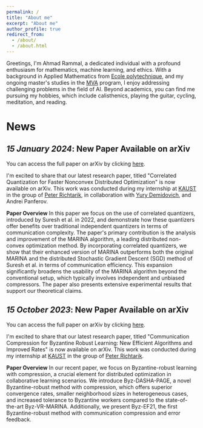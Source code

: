 ```yaml
---
permalink: /
title: "About me"
excerpt: "About me"
author_profile: true
redirect_from: 
  - /about/
  - /about.html
---
```


Greetings, I'm Ahmad Rammal, a dedicated individual with a profound enthusiasm for mathematics, machine learning, and ethics. With a background in Applied Mathematics from [Ecole polytechnique](https://www.polytechnique.edu/), and my ongoing master's studies in the [MVA](https://www.master-mva.com/) program, I enjoy addressing challenging problems in the field of AI. Beyond academics, you can find me pursuing my hobbies, which include calisthenics, playing the guitar, cycling, meditation, and reading.

News
======
## *15 January 2024*: New Paper Available on arXiv
You can access the full paper on arXiv by clicking [here](https://arxiv.org/pdf/2401.05518.pdf).

I'm excited to share that our latest research paper, titled "Correlated Quantization for Faster Nonconvex Distributed
Optimization" is now available on arXiv. This work was conducted during my internship at [KAUST](https://kaust.edu.sa) in the group of [Peter Richtarik](https://richtarik.org), in collaboration with [Yury Demidovich](https://scholar.google.com/citations?user=CDENSiUAAAAJ&hl=ru), and Andrei Panferov.

**Paper Overview**
In this paper we focus on the use of correlated quantizers, introduced by Suresh et al. in 2022, and demonstrate how these quantizers offer benefits over traditional independent quantizers in terms of communication complexity. The paper's primary contribution is the analysis and improvement of the MARINA algorithm, a leading distributed non-convex optimization method. By incorporating correlated quantizers, we show that their enhanced version of MARINA outperforms both the original MARINA and the distributed Stochastic Gradient Descent (SGD) method of Suresh et al. in terms of communication efficiency.
This expansion significantly broadens the usability of the MARINA algorithm beyond the conventional setup, which typically involves independent and unbiased compressors. The paper also presents extensive experimental results that support our theoretical claims.



## *15 October 2023*: New Paper Available on arXiv
You can access the full paper on arXiv by clicking [here](https://arxiv.org/abs/2310.09804).

I'm excited to share that our latest research paper, titled "Communication Compression for Byzantine Robust Learning: New Efficient Algorithms and Improved Rates" is now available on arXiv. This work was conducted during my internship at [KAUST](https://kaust.edu.sa) in the group of [Peter Richtarik](https://richtarik.org).

**Paper Overview**
In our recent paper, we focus on Byzantine-robust learning with compression, a crucial element for distributed optimization in collaborative learning scenarios. We introduce Byz-DASHA-PAGE, a novel Byzantine-robust method with compression, which offers superior convergence rates, smaller neighborhood sizes in heterogeneous cases, and increased tolerance to Byzantine workers compared to the state-of-the-art Byz-VR-MARINA. Additionally, we present Byz-EF21, the first Byzantine-robust method with communication compression and error feedback.